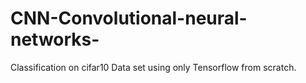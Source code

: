 # CNN-Convolutional-neural-networks-
Classification on cifar10 Data set using only Tensorflow from scratch.
